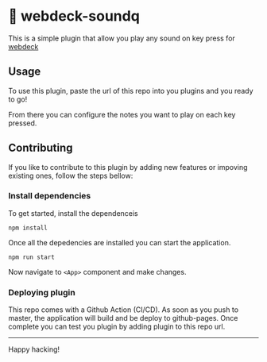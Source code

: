 # 🔌 webdeck-soundq

This is a simple plugin that allow you play any sound on key press for [webdeck](https://github.com/webdeckjs/webdeck)

## Usage

To use this plugin, paste the url of this repo into you plugins and you ready to go!

From there you can configure the notes you want to play on each key pressed.

## Contributing

If you like to contribute to this plugin by adding new features or impoving existing ones, follow the steps bellow:

### Install dependencies

To get started, install the dependenceis

`npm install`

Once all the depedencies are installed you can start the application.

`npm run start`

Now navigate to `<App>` component and make changes.

### Deploying plugin

This repo comes with a Github Action (CI/CD). As soon as you push to master, the application will build and be deploy to github-pages. Once complete you can test you plugin by adding plugin to this repo url.

---

Happy hacking!
